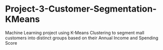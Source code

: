 # Project-3-Customer-Segmentation-KMeans
Machine Learning project using K-Means Clustering to segment mall customers into distinct groups based on their Annual Income and Spending Score
